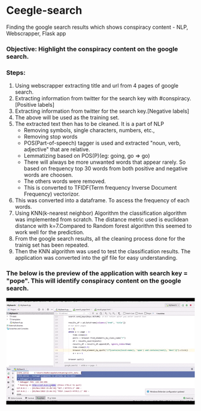 # Ceegle-search
Finding the google search results which shows conspiracy content - NLP, Webscrapper, Flask app

### Objective: Highlight the conspiracy content on the google search.

### Steps:
1) Using webscrapper extracting title and url from 4 pages of google search.
2) Extracting information from twitter for the search key with #conspiracy.[Positive labels]
3) Extracting information from twitter for the search key.[Negative labels]
4) The above will be used as the training set.
5) The extracted text then has to be cleaned. It is a part of NLP
    - Removing symbols, single characters, numbers, etc.,
    - Removing stop words
    - POS(Part-of-speech) tagger is used and extracted "noun, verb, adjective" that are relative. 
    - Lemmatizing based on POS(P)(eg: going, go => go)
    - There will always be more unwanted words that appear rarely. So based on frequency top 30 words from both positive and negative words are choosen.
    - The others words were removed.
    - This is converted to TFIDF(Term frequency Inverse Document Frequency) vectorizor.
6) This was converted into a dataframe. To ascess the frequency of each words.
7) Using KNN(k-nearest neighbor) Algorithm the classification algorithm was implemented from scratch. The distance metric used is euclidean distance with k=7.Compared to Random forest algorithm this seemed to work well for the prediction.
8) From the google search results, all the cleaning process done for the trainig set has been repeated.
9) Then the KNN algorithm was used to test the classification results. The application was converted into the gif file for easy understanding.

### The below is the preview of the application with search key = "pope". This will identify conspiracy content on the google search. 

![](ceegleSearch.gif)
